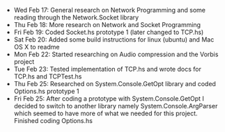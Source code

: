 * Wed Feb 17: General research on Network Programming and some reading through the Network.Socket library
* Thu Feb 18: More research on Network and Socket Programming
* Fri Feb 19: Coded Socket.hs prototype 1 (later changed to TCP.hs)
* Sat Feb 20: Added some build instructions for linux (ubuntu) and Mac OS X to readme
* Mon Feb 22: Started researching on Audio compression and the Vorbis project
* Tue Feb 23: Tested implementation of TCP.hs and wrote docs for TCP.hs and TCPTest.hs
* Thu Feb 25: Researched on System.Console.GetOpt library and coded Options.hs prototype 1
* Fri Feb 25: After coding a prototype with System.Console.GetOpt I decided to switch to another
library namely System.Console.ArgParser which seemed to have more of what we needed for this project. Finished coding Options.hs